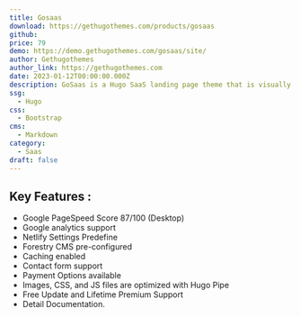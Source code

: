 ```yaml
---
title: Gosaas
download: https://gethugothemes.com/products/gosaas
github:
price: 79
demo: https://demo.gethugothemes.com/gosaas/site/
author: Gethugothemes
author_link: https://gethugothemes.com
date: 2023-01-12T00:00:00.000Z
description: GoSaas is a Hugo SaaS landing page theme that is visually attractive. The theme is ideal for creating a website that requires a large number of features.
ssg:
  - Hugo
css:
  - Bootstrap
cms:
  - Markdown
category:
  - Saas
draft: false
---
```


## Key Features :

- Google PageSpeed Score 87/100 (Desktop)
- Google analytics support
- Netlify Settings Predefine
- Forestry CMS pre-configured
- Caching enabled
- Contact form support
- Payment Options available
- Images, CSS, and JS files are optimized with Hugo Pipe
- Free Update and Lifetime Premium Support
- Detail Documentation.
